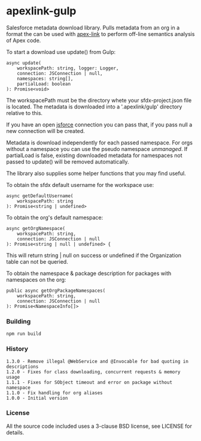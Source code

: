# apexlink-gulp

Salesforce metadata download library. Pulls metadata from an org in a format the can be used with [apex-link](https://github.com/nawforce/apex-link) to perform off-line semantics analysis of Apex code.

To start a download use update() from Gulp:

    async update(
        workspacePath: string, logger: Logger,
        connection: JSConnection | null,
        namespaces: string[],
        partialLoad: boolean
    ): Promise<void>

The workspacePath must be the directory whete your sfdx-project.json file is located. The metadata is downloaded into a '.apexlink/gulp' directory relative to this.

If you have an open [jsforce](https://github.com/jsforce/jsforce) connection you can pass that, if you pass null a new connection will be created.

Metadata is download independently for each passed namespace. For orgs without a namespace you can use the pseudo namespace _unmanaged_. If partialLoad is false, existing downloaded metadata for namespaces not passed to update() will be removed automatically.

The library also supplies some helper functions that you may find useful.

To obtain the sfdx default username for the workspace use:

    async getDefaultUsername(
        workspacePath: string
    ): Promise<string | undefined>

To obtain the org's default namespace:

    async getOrgNamespace(
        workspacePath: string,
        connection: JSConnection | null
    ): Promise<string | null | undefined> {

This will return string | null on success or undefined if the Organization table can not be queried.

To obtain the namespace & package description for packages with namespaces on the org:

    public async getOrgPackageNamespaces(
        workspacePath: string,
        connection: JSConnection | null
    ): Promise<NamespaceInfo[]>

### Building

    npm run build

### History

    1.3.0 - Remove illegal @WebService and @Invocable for bad quoting in descriptions
    1.2.0 - Fixes for class downloading, concurrent requests & memory usage
    1.1.1 - Fixes for SObject timeout and error on package without namespace
    1.1.0 - Fix handling for org aliases
    1.0.0 - Initial version

### License

All the source code included uses a 3-clause BSD license, see LICENSE for details.

